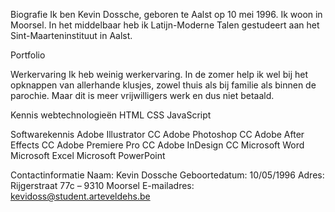 Biografie
Ik ben Kevin Dossche, geboren te Aalst op 10 mei 1996. Ik woon in Moorsel.
In het middelbaar heb ik Latijn-Moderne Talen gestudeert aan het Sint-Maarteninstituut in Aalst.

Portfolio


Werkervaring
Ik heb weinig werkervaring. In de zomer help ik wel bij het opknappen van allerhande klusjes, zowel thuis als bij familie als binnen de parochie.
Maar dit is meer vrijwilligers werk en dus niet betaald.

Kennis webtechnologieën
HTML
CSS
JavaScript

Softwarekennis
Adobe Illustrator CC
Adobe Photoshop CC
Adobe After Effects CC
Adobe Premiere Pro CC
Adobe InDesign CC
Microsoft Word
Microsoft Excel
Microsoft PowerPoint

Contactinformatie
Naam: Kevin Dossche
Geboortedatum: 10/05/1996
Adres: Rijgerstraat 77c – 9310 Moorsel
E-mailadres: kevidoss@student.arteveldehs.be
